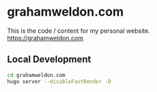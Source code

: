# grahamweldon.com

This is the code / content for my personal website. https://grahamweldon.com

## Local Development

```sh
cd grahamweldon.com
hugo server --disableFastRender -D
```
